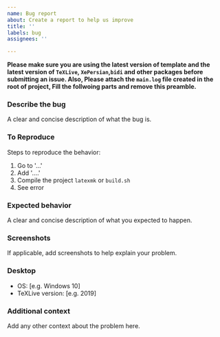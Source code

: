```yaml
---
name: Bug report
about: Create a report to help us improve
title: ''
labels: bug
assignees: ''

---
```


**Please make sure you are using the latest version of template and the latest version of `TeXLive`, `XePersian`,`bidi` and other packages before submitting an issue.
Also, Please attach the `main.log` file created in the root of project,
Fill the follwoing parts and remove this preamble.**

### Describe the bug
A clear and concise description of what the bug is.

### To Reproduce
Steps to reproduce the behavior:
1. Go to '...'
2. Add '....'
3. Compile the project `latexmk` or `build.sh`
4. See error

### Expected behavior
A clear and concise description of what you expected to happen.

### Screenshots
If applicable, add screenshots to help explain your problem.

### Desktop
 - OS: [e.g. Windows 10]
 - TeXLive version: [e.g. 2019]

### Additional context
Add any other context about the problem here.
